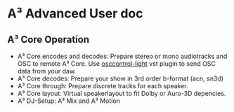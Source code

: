 # A³ Advanced User doc
## A³ Core Operation
- A³ Core encodes and decodes: Prepare stereo or mono audiotracks and OSC to remote A³ Core. Use [osccontrol-light](https://github.com/drlight-code/osccontrol-light) vst plugin to send OSC data from your daw.
- A³ Core decodes: Prepare your show in 3rd order b-format (acn, sn3d)
- A³ Core through: Prepare discrete tracks for each speaker.
- A³ Core layout: Virtual speakerlayout to fit Dolby or Auro-3D depencies.
- A³ DJ-Setup: A³ Mix and A³ Motion